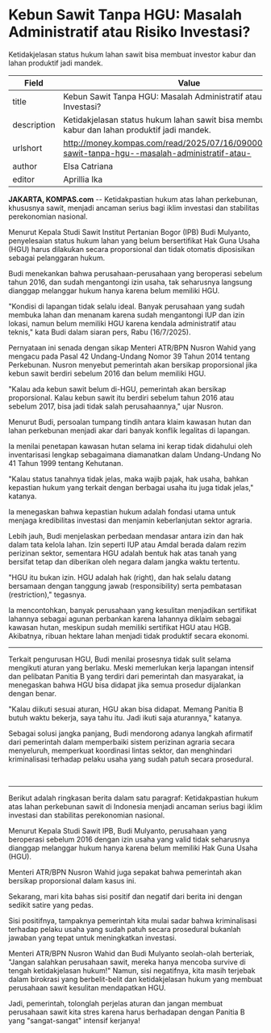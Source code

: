 # Kebun Sawit Tanpa HGU: Masalah Administratif atau Risiko Investasi?

Ketidakjelasan status hukum lahan sawit bisa membuat investor kabur dan lahan produktif jadi mandek.

| Field       | Value                                                       |
|-------------|-------------------------------------------------------------|
| title       | Kebun Sawit Tanpa HGU: Masalah Administratif atau Risiko Investasi? |
| description | Ketidakjelasan status hukum lahan sawit bisa membuat investor kabur dan lahan produktif jadi mandek. |
| urlshort    | http://money.kompas.com/read/2025/07/16/090000026/kebun-sawit-tanpa-hgu--masalah-administratif-atau- |
| author      | Elsa Catriana |
| editor      | Aprillia Ika |

**JAKARTA, KOMPAS.com** -- Ketidakpastian hukum atas lahan perkebunan, khususnya sawit, menjadi ancaman serius bagi iklim investasi dan stabilitas perekonomian nasional. 

Menurut Kepala Studi Sawit Institut Pertanian Bogor (IPB) Budi Mulyanto, penyelesaian status hukum lahan yang belum bersertifikat Hak Guna Usaha (HGU) harus dilakukan secara proporsional dan tidak otomatis diposisikan sebagai pelanggaran hukum.

Budi menekankan bahwa perusahaan-perusahaan yang beroperasi sebelum tahun 2016, dan sudah mengantongi izin usaha, tak seharusnya langsung dianggap melanggar hukum hanya karena belum memiliki HGU.

"Kondisi di lapangan tidak selalu ideal. Banyak perusahaan yang sudah membuka lahan dan menanam karena sudah mengantongi IUP dan izin lokasi, namun belum memiliki HGU karena kendala administratif atau teknis," kata Budi dalam siaran pers, Rabu (16/7/2025).

Pernyataan ini senada dengan sikap Menteri ATR/BPN Nusron Wahid yang mengacu pada Pasal 42 Undang-Undang Nomor 39 Tahun 2014 tentang Perkebunan. Nusron menyebut pemerintah akan bersikap proporsional jika kebun sawit berdiri sebelum 2016 dan belum memiliki HGU. 

"Kalau ada kebun sawit belum di-HGU, pemerintah akan bersikap proporsional. Kalau kebun sawit itu berdiri sebelum tahun 2016 atau sebelum 2017, bisa jadi tidak salah perusahaannya," ujar Nusron.

Menurut Budi, persoalan tumpang tindih antara klaim kawasan hutan dan lahan perkebunan menjadi akar dari banyak konflik legalitas di lapangan. 

Ia menilai penetapan kawasan hutan selama ini kerap tidak didahului oleh inventarisasi lengkap sebagaimana diamanatkan dalam Undang-Undang No 41 Tahun 1999 tentang Kehutanan.

"Kalau status tanahnya tidak jelas, maka wajib pajak, hak usaha, bahkan kepastian hukum yang terkait dengan berbagai usaha itu juga tidak jelas," katanya. 

Ia menegaskan bahwa kepastian hukum adalah fondasi utama untuk menjaga kredibilitas investasi dan menjamin keberlanjutan sektor agraria.

Lebih jauh, Budi menjelaskan perbedaan mendasar antara izin dan hak dalam tata kelola lahan. Izin seperti IUP atau Amdal berada dalam rezim perizinan sektor, sementara HGU adalah bentuk hak atas tanah yang bersifat tetap dan diberikan oleh negara dalam jangka waktu tertentu. 

"HGU itu bukan izin. HGU adalah hak (right), dan hak selalu datang bersamaan dengan tanggung jawab (responsibility) serta pembatasan (restriction)," tegasnya.

Ia mencontohkan, banyak perusahaan yang kesulitan menjadikan sertifikat lahannya sebagai agunan perbankan karena lahannya diklaim sebagai kawasan hutan, meskipun sudah memiliki sertifikat HGU atau HGB. Akibatnya, ribuan hektare lahan menjadi tidak produktif secara ekonomi.

------------------------------------------------------------------------

Terkait pengurusan HGU, Budi menilai prosesnya tidak sulit selama mengikuti aturan yang berlaku. Meski memerlukan kerja lapangan intensif dan pelibatan Panitia B yang terdiri dari pemerintah dan masyarakat, ia menegaskan bahwa HGU bisa didapat jika semua prosedur dijalankan dengan benar.

"Kalau diikuti sesuai aturan, HGU akan bisa didapat. Memang Panitia B butuh waktu bekerja, saya tahu itu. Jadi ikuti saja aturannya," katanya.

Sebagai solusi jangka panjang, Budi mendorong adanya langkah afirmatif dari pemerintah dalam memperbaiki sistem perizinan agraria secara menyeluruh, memperkuat koordinasi lintas sektor, dan menghindari kriminalisasi terhadap pelaku usaha yang sudah patuh secara prosedural.

 

---
Berikut adalah ringkasan berita dalam satu paragraf: Ketidakpastian hukum atas lahan perkebunan sawit di Indonesia menjadi ancaman serius bagi iklim investasi dan stabilitas perekonomian nasional.

 Menurut Kepala Studi Sawit IPB, Budi Mulyanto, perusahaan yang beroperasi sebelum 2016 dengan izin usaha yang valid tidak seharusnya dianggap melanggar hukum hanya karena belum memiliki Hak Guna Usaha (HGU).

 Menteri ATR/BPN Nusron Wahid juga sepakat bahwa pemerintah akan bersikap proporsional dalam kasus ini.



Sekarang, mari kita bahas sisi positif dan negatif dari berita ini dengan sedikit satire yang pedas.

 Sisi positifnya, tampaknya pemerintah kita mulai sadar bahwa kriminalisasi terhadap pelaku usaha yang sudah patuh secara prosedural bukanlah jawaban yang tepat untuk meningkatkan investasi.

 Menteri ATR/BPN Nusron Wahid dan Budi Mulyanto seolah-olah berteriak, "Jangan salahkan perusahaan sawit, mereka hanya mencoba survive di tengah ketidakjelasan hukum!" Namun, sisi negatifnya, kita masih terjebak dalam birokrasi yang berbelit-belit dan ketidakjelasan hukum yang membuat perusahaan sawit kesulitan mendapatkan HGU.

 Jadi, pemerintah, tolonglah perjelas aturan dan jangan membuat perusahaan sawit kita stres karena harus berhadapan dengan Panitia B yang "sangat-sangat" intensif kerjanya!
